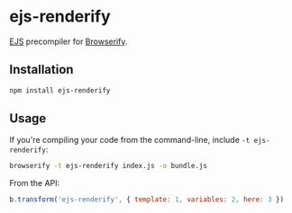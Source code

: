 # ejs-renderify

[EJS](http://npmjs.org/package/ejs) precompiler for
[Browserify](http://browserify.org).

## Installation ##

``` bash
npm install ejs-renderify
```

## Usage ##

If you're compiling your code from the command-line, include `-t ejs-renderify`:

``` bash
browserify -t ejs-renderify index.js -o bundle.js
```

From the API:

``` javascript
b.transform('ejs-renderify', { template: 1, variables: 2, here: 3 })
```
